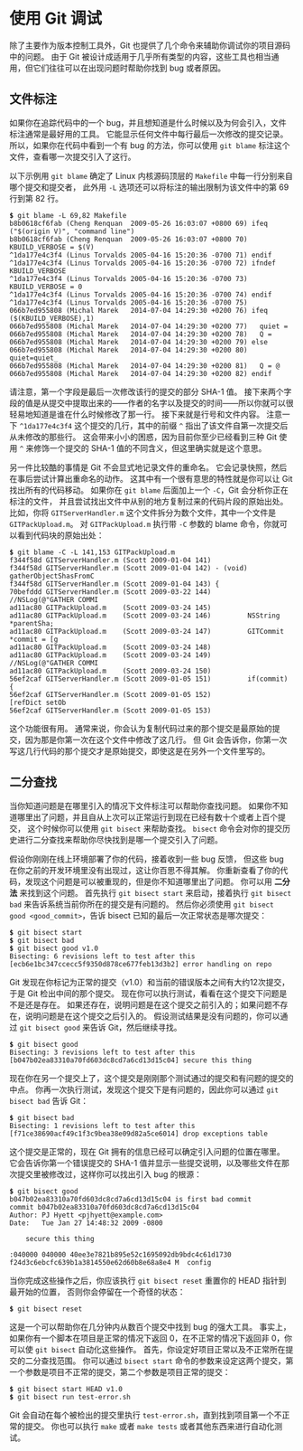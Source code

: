 

# 使用 Git 调试

<p>除了主要作为版本控制工具外，Git 也提供了几个命令来辅助你调试你的项目源码中的问题。
由于 Git 被设计成适用于几乎所有类型的内容，这些工具也相当通用，但它们往往可以在出现问题时帮助你找到 bug 或者原因。</p>


## 文件标注

<p>如果你在追踪代码中的一个 bug，并且想知道是什么时候以及为何会引入，文件标注通常是最好用的工具。
它能显示任何文件中每行最后一次修改的提交记录。
所以，如果你在代码中看到一个有 bug 的方法，你可以使用 <code class="literal">git blame</code> 标注这个文件，查看哪一次提交引入了这行。</p>
<p>以下示例用 <code class="literal">git blame</code> 确定了 Linux 内核源码顶层的 <code class="literal">Makefile</code> 中每一行分别来自哪个提交和提交者，
此外用 <code class="literal">-L</code> 选项还可以将标注的输出限制为该文件中的第 69 行到第 82 行。</p>

<pre class="language-bash"><code><span style="font-weight: bold">$</span> git blame -L 69,82 Makefile
b8b0618cf6fab (Cheng Renquan  2009-05-26 16:03:07 +0800 69) ifeq (&quot;$(origin V)&quot;, &quot;command line&quot;)
b8b0618cf6fab (Cheng Renquan  2009-05-26 16:03:07 +0800 70)   KBUILD_VERBOSE = $(V)
^1da177e4c3f4 (Linus Torvalds 2005-04-16 15:20:36 -0700 71) endif
^1da177e4c3f4 (Linus Torvalds 2005-04-16 15:20:36 -0700 72) ifndef KBUILD_VERBOSE
^1da177e4c3f4 (Linus Torvalds 2005-04-16 15:20:36 -0700 73)   KBUILD_VERBOSE = 0
^1da177e4c3f4 (Linus Torvalds 2005-04-16 15:20:36 -0700 74) endif
^1da177e4c3f4 (Linus Torvalds 2005-04-16 15:20:36 -0700 75)
066b7ed955808 (Michal Marek   2014-07-04 14:29:30 +0200 76) ifeq ($(KBUILD_VERBOSE),1)
066b7ed955808 (Michal Marek   2014-07-04 14:29:30 +0200 77)   quiet =
066b7ed955808 (Michal Marek   2014-07-04 14:29:30 +0200 78)   Q =
066b7ed955808 (Michal Marek   2014-07-04 14:29:30 +0200 79) else
066b7ed955808 (Michal Marek   2014-07-04 14:29:30 +0200 80)   quiet=quiet_
066b7ed955808 (Michal Marek   2014-07-04 14:29:30 +0200 81)   Q = @
066b7ed955808 (Michal Marek   2014-07-04 14:29:30 +0200 82) endif</code></pre>
<p>请注意，第一个字段是最后一次修改该行的提交的部分 SHA-1 值。
接下来两个字段的值是从提交中提取出来的——作者的名字以及提交的时间——所以你就可以很轻易地知道是谁在什么时候修改了那一行。
接下来就是行号和文件内容。
注意一下 <code class="literal">^1da177e4c3f4</code> 这个提交的几行，其中的前缀 <code class="literal">^</code> 指出了该文件自第一次提交后从未修改的那些行。
这会带来小小的困惑，因为目前你至少已经看到三种 Git 使用 <code class="literal">^</code> 来修饰一个提交的 SHA-1 值的不同含义，但这里确实就是这个意思。</p>
<p>另一件比较酷的事情是 Git 不会显式地记录文件的重命名。
它会记录快照，然后在事后尝试计算出重命名的动作。
这其中有一个很有意思的特性就是你可以让 Git 找出所有的代码移动。
如果你在 <code class="literal">git blame</code> 后面加上一个 <code class="literal">-C</code>，Git 会分析你正在标注的文件，
并且尝试找出文件中从别的地方复制过来的代码片段的原始出处。
比如，你将 <code class="literal">GITServerHandler.m</code> 这个文件拆分为数个文件，其中一个文件是 <code class="literal">GITPackUpload.m</code>。
对 <code class="literal">GITPackUpload.m</code> 执行带 <code class="literal">-C</code> 参数的 blame 命令，你就可以看到代码块的原始出处：</p>

<pre class="language-bash"><code><span style="font-weight: bold">$</span> git blame -C -L 141,153 GITPackUpload.m
f344f58d GITServerHandler.m (Scott 2009-01-04 141)
f344f58d GITServerHandler.m (Scott 2009-01-04 142) - (void) gatherObjectShasFromC
f344f58d GITServerHandler.m (Scott 2009-01-04 143) {
70befddd GITServerHandler.m (Scott 2009-03-22 144)         //NSLog(@&quot;GATHER COMMI
ad11ac80 GITPackUpload.m    (Scott 2009-03-24 145)
ad11ac80 GITPackUpload.m    (Scott 2009-03-24 146)         NSString *parentSha;
ad11ac80 GITPackUpload.m    (Scott 2009-03-24 147)         GITCommit *commit = [g
ad11ac80 GITPackUpload.m    (Scott 2009-03-24 148)
ad11ac80 GITPackUpload.m    (Scott 2009-03-24 149)         //NSLog(@&quot;GATHER COMMI
ad11ac80 GITPackUpload.m    (Scott 2009-03-24 150)
56ef2caf GITServerHandler.m (Scott 2009-01-05 151)         if(commit) {
56ef2caf GITServerHandler.m (Scott 2009-01-05 152)                 [refDict setOb
56ef2caf GITServerHandler.m (Scott 2009-01-05 153)</code></pre>
<p>这个功能很有用。
通常来说，你会认为复制代码过来的那个提交是最原始的提交，因为那是你第一次在这个文件中修改了这几行。
但 Git 会告诉你，你第一次写这几行代码的那个提交才是原始提交，即使这是在另外一个文件里写的。</p>



## 二分查找

<p>当你知道问题是在哪里引入的情况下文件标注可以帮助你查找问题。
如果你不知道哪里出了问题，并且自从上次可以正常运行到现在已经有数十个或者上百个提交，
这个时候你可以使用 <code class="literal">git bisect</code> 来帮助查找。
<code class="literal">bisect</code> 命令会对你的提交历史进行二分查找来帮助你尽快找到是哪一个提交引入了问题。</p>
<p>假设你刚刚在线上环境部署了你的代码，接着收到一些 bug 反馈，
但这些 bug 在你之前的开发环境里没有出现过，这让你百思不得其解。
你重新查看了你的代码，发现这个问题是可以被重现的，但是你不知道哪里出了问题。
你可以用 <strong>二分法</strong> 来找到这个问题。
首先执行 <code class="literal">git bisect start</code> 来启动，接着执行 <code class="literal">git bisect bad</code> 来告诉系统当前你所在的提交是有问题的。
然后你必须使用 <code class="literal">git bisect good &lt;good_commit&gt;</code>，告诉 bisect 已知的最后一次正常状态是哪次提交：</p>

<pre class="language-bash"><code><span style="font-weight: bold">$</span> git bisect start
<span style="font-weight: bold">$</span> git bisect bad
<span style="font-weight: bold">$</span> git bisect good v1.0
Bisecting: 6 revisions left to test after this
[ecb6e1bc347ccecc5f9350d878ce677feb13d3b2] error handling on repo</code></pre>
<p>Git 发现在你标记为正常的提交（v1.0）和当前的错误版本之间有大约12次提交，于是 Git 检出中间的那个提交。
现在你可以执行测试，看看在这个提交下问题是不是还是存在。
如果还存在，说明问题是在这个提交之前引入的；如果问题不存在，说明问题是在这个提交之后引入的。
假设测试结果是没有问题的，你可以通过 <code class="literal">git bisect good</code> 来告诉 Git，然后继续寻找。</p>

<pre class="language-bash"><code><span style="font-weight: bold">$</span> git bisect good
Bisecting: 3 revisions left to test after this
[b047b02ea83310a70fd603dc8cd7a6cd13d15c04] secure this thing</code></pre>
<p>现在你在另一个提交上了，这个提交是刚刚那个测试通过的提交和有问题的提交的中点。
你再一次执行测试，发现这个提交下是有问题的，因此你可以通过 <code class="literal">git bisect bad</code> 告诉 Git：</p>

<pre class="language-bash"><code><span style="font-weight: bold">$</span> git bisect bad
Bisecting: 1 revisions left to test after this
[f71ce38690acf49c1f3c9bea38e09d82a5ce6014] drop exceptions table</code></pre>
<p>这个提交是正常的，现在 Git 拥有的信息已经可以确定引入问题的位置在哪里。
它会告诉你第一个错误提交的 SHA-1 值并显示一些提交说明，以及哪些文件在那次提交里被修改过，这样你可以找出引入 bug 的根源：</p>

<pre class="language-bash"><code><span style="font-weight: bold">$</span> git bisect good
b047b02ea83310a70fd603dc8cd7a6cd13d15c04 is first bad commit
commit b047b02ea83310a70fd603dc8cd7a6cd13d15c04
Author: PJ Hyett &lt;pjhyett@example.com&gt;
Date:   Tue Jan 27 14:48:32 2009 -0800

    secure this thing

:040000 040000 40ee3e7821b895e52c1695092db9bdc4c61d1730
f24d3c6ebcfc639b1a3814550e62d60b8e68a8e4 M  config</code></pre>
<p>当你完成这些操作之后，你应该执行 <code class="literal">git bisect reset</code> 重置你的 HEAD 指针到最开始的位置，
否则你会停留在一个奇怪的状态：</p>

<pre class="language-bash"><code><span style="font-weight: bold">$</span> git bisect reset</code></pre>
<p>这是一个可以帮助你在几分钟内从数百个提交中找到 bug 的强大工具。
事实上，如果你有一个脚本在项目是正常的情况下返回 0，在不正常的情况下返回非 0，你可以使 <code class="literal">git bisect</code> 自动化这些操作。
首先，你设定好项目正常以及不正常所在提交的二分查找范围。
你可以通过 <code class="literal">bisect start</code> 命令的参数来设定这两个提交，第一个参数是项目不正常的提交，第二个参数是项目正常的提交：</p>

<pre class="language-bash"><code><span style="font-weight: bold">$</span> git bisect start HEAD v1.0
<span style="font-weight: bold">$</span> git bisect run test-error.sh</code></pre>
<p>Git 会自动在每个被检出的提交里执行 <code class="literal">test-error.sh</code>，直到找到项目第一个不正常的提交。
你也可以执行 <code class="literal">make</code> 或者 <code class="literal">make tests</code> 或者其他东西来进行自动化测试。</p>

